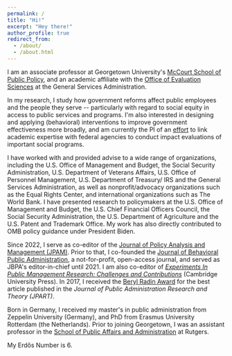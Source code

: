 ```yaml
---
permalink: /
title: "Hi!"
excerpt: "Hey there!"
author_profile: true
redirect_from: 
  - /about/
  - /about.html
---
```


I am an associate professor at Georgetown University's <a href="https://mccourt.georgetown.edu" target="_blank">McCourt School of Public Policy</a>, and an academic affiliate with the <a href="https://oes.gsa.gov" target="_blank">Office of Evaluation Sciences</a> at the General Services Administration.

In my research, I study how government reforms affect public employees and the people they serve -- particularly with regard to social equity in access to public services and programs. I'm also interested in designing and applying (behavioral) interventions to improve government effectiveness more broadly, and am currently the PI of an <a href="https://mccourt.georgetown.edu/news/finding-out-what-works/" target="_blank">effort</a> to link academic expertise with federal agencies to conduct impact evaluations of important social programs.

I have worked with and provided advise to a wide range of organizations, including the U.S. Office of Management and Budget, the Social Security Administration, U.S. Department of Veterans Affairs, U.S. Office of Personnel Management, U.S. Department of Treasury/ IRS and the General Services Administration, as well as nonprofit/advocacy organizations such as the Equal Rights Center, and international organizations such as The World Bank. I have presented research to policymakers at the U.S. Office of Management and Budget, the U.S. Chief Financial Officers Council, the Social Security Administration, the U.S. Department of Agriculture and the U.S. Patent and Trademark Office. My work has also directly contributed to OMB policy guidance under President Biden.

Since 2022, I serve as co-editor of the <a href="https://onlinelibrary.wiley.com/journal/15206688" target="_blank">Journal of Policy Analysis and Management (JPAM)</a>. Prior to that, I co-founded the <a href="http://www.journal-bpa.org" target="_blank">Journal of Behavioral Public Administration</a>, a not-for-profit, open-access journal, and served as JBPA's editor-in-chief until 2021. I am also co-editor of <a href="https://www.cambridge.org/core/books/experiments-in-public-management-research/8DB826A84D228568AAEC69732C72F1EC" target="_blank">*Experiments In Public Management Research: Challenges and Contributions*</a> (Cambridge University Press). In 2017, I received the <a href="http://pmranet.org/awards/" target="_blank">Beryl Radin Award</a> for the best article published in the *Journal of Public Administration Research and Theory (JPART)*. 

Born in Germany, I received my master's in public administration from Zeppelin University (Germany), and PhD from Erasmus University Rotterdam (the Netherlands). Prior to joining Georgetown, I was an assistant professor in the <a href="https://spaa.newark.rutgers.edu" target="_blank">School of Public Affairs and Administration</a> at Rutgers. 

My Erdős Number is 6.
